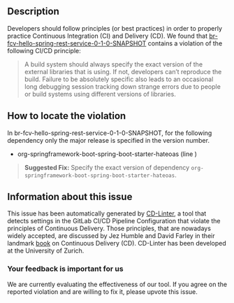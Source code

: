 
## Description
Developers should follow principles (or best practices) in order to properly practice Continuous Integration (CI) and Delivery (CD).
We found that [br-fcv-hello-spring-rest-service-0-1-0-SNAPSHOT](https://gitlab.com/fcv/hello-spring-rest-service/blob/master/.gitlab-ci.yml) contains a violation of the following CI/CD principle:

> A build system should always specify the exact version of the external libraries that is using.
If not, developers can’t reproduce the build. Failure to be absolutely specific also leads to an occasional long debugging session tracking down strange errors due to people or build systems using different versions of libraries.

## How to locate the violation

In br-fcv-hello-spring-rest-service-0-1-0-SNAPSHOT, for the following dependency only the major release is specified in the version number.

* org-springframework-boot-spring-boot-starter-hateoas (line )

> **Suggested Fix:** Specify the exact version of dependency `org-springframework-boot-spring-boot-starter-hateoas`.

## Information about this issue

This issue has been automatically generated by [CD-Linter](https://gitlab.com/Jancso/configuration-analytics), a tool that detects settings in the GitLab CI/CD Pipeline Configuration that violate the principles of Continuous Delivery. Those principles, that are nowadays widely accepted, are discussed by Jez Humble and David Farley in their landmark [book](https://www.oreilly.com/library/view/continuous-delivery-reliable/9780321670250/) on Continuous Delivery (CD). CD-Linter has been developed at the University of Zurich.

### Your feedback is important for us
We are currently evaluating the effectiveness of our tool. If you agree on the reported violation and are willing to fix it, please upvote this issue.